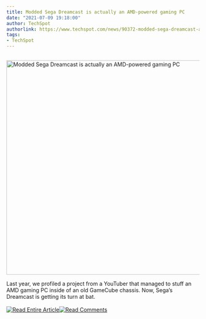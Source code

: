 ```yaml
---
title: Modded Sega Dreamcast is actually an AMD-powered gaming PC
date: "2021-07-09 19:18:00"
author: TechSpot
authorlink: https://www.techspot.com/news/90372-modded-sega-dreamcast-actually-amd-powered-gaming-pc.html
tags:
- TechSpot
---
```

<a href="https://www.techspot.com/news/90372-modded-sega-dreamcast-actually-amd-powered-gaming-pc.html" target="_blank"><img src="https://static.techspot.com/images2/news/ts3_thumbs/2021/07/2021-07-09-ts3_thumbs-227.jpg" width="800" height="560" style="padding: 15px 0" title="Modded Sega Dreamcast is actually an AMD-powered gaming PC" /></a><br />Last year, we profiled a project from a YouTuber that managed to stuff an AMD gaming PC inside of an old GameCube chassis. Now, Sega’s Dreamcast is getting its turn at bat.<br /><br /><a href="https://www.techspot.com/news/90372-modded-sega-dreamcast-actually-amd-powered-gaming-pc.html"><img src="https://static.techspot.com/images/rss/rss_buttons_01.png" border="0" alt="Read Entire Article" /></a><a href="https://www.techspot.com/news/90372-modded-sega-dreamcast-actually-amd-powered-gaming-pc.html#comments"><img src="https://static.techspot.com/images/rss/rss_buttons_02.png" border="0" alt="Read Comments" /></a><br /><br />
